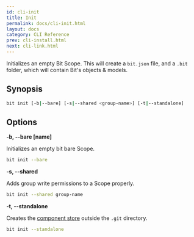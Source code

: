 ```yaml
---
id: cli-init
title: Init
permalink: docs/cli-init.html
layout: docs
category: CLI Reference
prev: cli-install.html
next: cli-link.html
---
```

Initializes an empty Bit Scope. This will create a `bit.json` file, and a `.bit` folder, which will contain Bit's objects & models.

## Synopsis

```bash
bit init [-b|--bare] [-s|--shared <group-name>] [-t|--standalone]
```

## Options

**-b, --bare [name]**

Initializes an empty bit bare Scope.

```bash
bit init --bare
```

**-s, --shared <group-name>**

Adds group write permissions to a Scope properly.

```bash
bit init --shared group-name
```

**-t, --standalone**

Creates the [component store](/docs/initializing-bit.html#component-store) outside the `.git` directory.

```bash
bit init --standalone
```